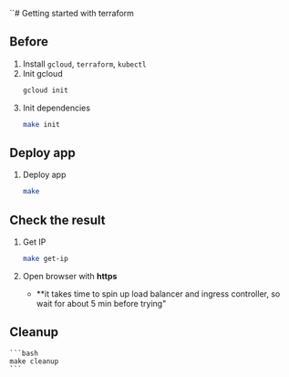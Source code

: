 ``# Getting started with terraform

## Before
1. Install `gcloud`, `terraform`, `kubectl`
1. Init gcloud
    ```bash
    gcloud init
    ```
1. Init dependencies
    ```bash
    make init
    ```

## Deploy app
1. Deploy app
    ```bash
    make
    ```

## Check the result
1. Get IP
    ```bash
    make get-ip
    ```

1. Open browser with **https**
    * **it takes time to spin up load balancer and ingress controller, so wait for about 5 min before trying"

## Cleanup
    ```bash
    make cleanup
    ```
